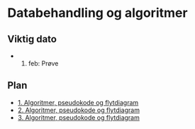 # Databehandling og algoritmer

## Viktig dato

- 1. feb: Prøve

## Plan

- [1. Algoritmer, pseudokode og flytdiagram](./uke1)
- [2. Algoritmer, pseudokode og flytdiagram](./uke2)
- [3. Algoritmer, pseudokode og flytdiagram](./uke3)
